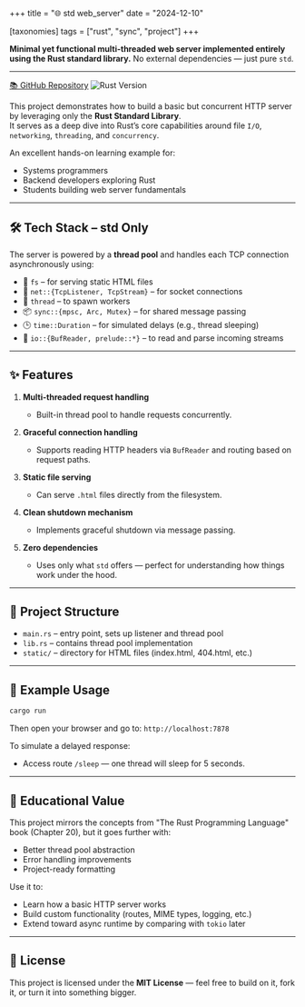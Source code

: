 +++
title = "🌐 std web_server"
date = "2024-12-10"

[taxonomies]
tags = ["rust", "sync", "project"]
+++

**Minimal yet functional multi-threaded web server implemented entirely using the Rust standard library.**
No external dependencies — just pure `std`.

<!-- more -->

---

[📚 GitHub Repository](https://github.com/maltsev-dev/raw_web_server)
![Rust Version](https://img.shields.io/badge/rust-1.83.0%20-green)

This project demonstrates how to build a basic but concurrent HTTP server by leveraging only the **Rust Standard Library**.  
It serves as a deep dive into Rust’s core capabilities around file `I/O`, `networking`, `threading`, and `concurrency`.  

An excellent hands-on learning example for:

* Systems programmers
* Backend developers exploring Rust
* Students building web server fundamentals

---

## 🛠 Tech Stack – std Only

The server is powered by a **thread pool** and handles each TCP connection asynchronously using:

* 📂 `fs` – for serving static HTML files
* 🔗 `net::{TcpListener, TcpStream}` – for socket connections
* 🧵 `thread` – to spawn workers
* 📦 `sync::{mpsc, Arc, Mutex}` – for shared message passing
* 🕒 `time::Duration` – for simulated delays (e.g., thread sleeping)
* 📖 `io::{BufReader, prelude::*}` – to read and parse incoming streams

---

## ✨ Features

1. **Multi-threaded request handling**

   * Built-in thread pool to handle requests concurrently.

2. **Graceful connection handling**

   * Supports reading HTTP headers via `BufReader` and routing based on request paths.

3. **Static file serving**

   * Can serve `.html` files directly from the filesystem.

4. **Clean shutdown mechanism**

   * Implements graceful shutdown via message passing.

5. **Zero dependencies**

   * Uses only what `std` offers — perfect for understanding how things work under the hood.

---

## 📂 Project Structure

* `main.rs` – entry point, sets up listener and thread pool
* `lib.rs` – contains thread pool implementation
* `static/` – directory for HTML files (index.html, 404.html, etc.)

---

## 🧪 Example Usage

```bash
cargo run
```

Then open your browser and go to:
`http://localhost:7878`

To simulate a delayed response:

* Access route `/sleep` — one thread will sleep for 5 seconds.

---

## 🧠 Educational Value

This project mirrors the concepts from "The Rust Programming Language" book (Chapter 20), but it goes further with:

* Better thread pool abstraction
* Error handling improvements
* Project-ready formatting

Use it to:

* Learn how a basic HTTP server works
* Build custom functionality (routes, MIME types, logging, etc.)
* Extend toward async runtime by comparing with `tokio` later

---

## 📄 License

This project is licensed under the **MIT License** — feel free to build on it, fork it, or turn it into something bigger.